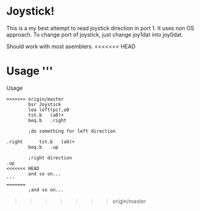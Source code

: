 # Joystick!

This is a my best attempt to read joystick direction in port 1. It uses non OS approach. To change
port of joystick, just change joy1dat into joy0dat.

Should work with most asemblers.
<<<<<<< HEAD

Usage 
'''
=======
Usage 
```
>>>>>>> origin/master
		bsr	Joystick
		lea	left(pc),a0
		tst.b	(a0)+
		beq.b	.right

		;do something for left direction

.right		tst.b	(a0)+
		beq.b	.up

		;right direction
.up
<<<<<<< HEAD
		and so on...
'''
=======
		;and so on...
```
>>>>>>> origin/master
